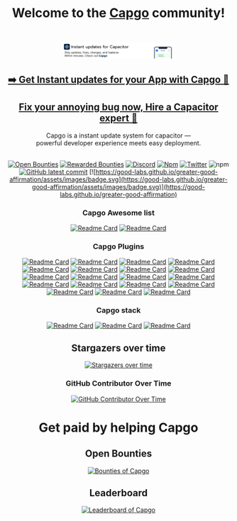 <h1 align="center">Welcome to the <a href="https://capgo.app">Capgo</a> community!</h1>
<br/>
<p align="center">
 <a href="https://capgo.app/"><img src='https://raw.githubusercontent.com/Cap-go/capgo/main/assets/capgo_banner.png' style="width:50%; margin: auto" alt='Capgo - Instant updates for capacitor'/></a>
</p>
<div align="center">
  <h2><a href="https://capgo.app/?ref=plugin"> ➡️ Get Instant updates for your App with Capgo 🚀</a></h2>
  <h2><a href="https://capgo.app/consulting/?ref=plugin"> Fix your annoying bug now, Hire a Capacitor expert 💪</a></h2>
  Capgo is a instant update system for capacitor &mdash;
  <br/>
  powerful developer experience meets easy deployment.
  <br/><br/>
</p>

[![Open Bounties](https://img.shields.io/endpoint?url=https%3A%2F%2Fconsole.algora.io%2Fapi%2Fshields%2FCapgo%2Fbounties%3Fstatus%3Dopen)](https://console.algora.io/org/Capgo/bounties?status=open)
[![Rewarded Bounties](https://img.shields.io/endpoint?url=https%3A%2F%2Fconsole.algora.io%2Fapi%2Fshields%2FCapgo%2Fbounties%3Fstatus%3Dcompleted)](https://console.algora.io/org/Capgo/bounties?status=completed)
[![Discord](https://badgen.net/badge/icon/discord?icon=discord&label)](https://discord.com/invite/VnYRvBfgA6)
[![Npm](https://badgen.net/badge/icon/npm?icon=npm&label)](https://www.npmjs.com/search?q=%40capgo)
[![Twitter](https://badgen.net/badge/icon/twitter?icon=twitter&label)](https://twitter.com/Capgo_app)
![npm](https://img.shields.io/npm/dm/@capgo/capacitor-updater)
[![GitHub latest commit](https://badgen.net/github/last-commit/Cap-go/capacitor-updater/main)](https://GitHub.com/Cap-go/capacitor-updater/commit/)
[![https://good-labs.github.io/greater-good-affirmation/assets/images/badge.svg](https://good-labs.github.io/greater-good-affirmation/assets/images/badge.svg)](https://good-labs.github.io/greater-good-affirmation)

### Capgo Awesome list
[![Readme Card](https://github-readme-stats.vercel.app/api/pin/?username=Cap-go&theme=blue-green&repo=awesome-ionic)](https://github.com/Cap-go/awesome-ionic)
[![Readme Card](https://github-readme-stats.vercel.app/api/pin/?username=riderx&theme=blue-green&repo=awesome-capacitor)](https://github.com/riderx/awesome-capacitor)

### Capgo Plugins
[![Readme Card](https://github-readme-stats.vercel.app/api/pin/?username=Cap-go&theme=blue-green&repo=capacitor-updater)](https://github.com/Cap-go/capacitor-updater)
[![Readme Card](https://github-readme-stats.vercel.app/api/pin/?username=RevenueCat&theme=blue-green&repo=purchases-capacitor)](https://github.com/@revenuecat/purchases-capacitor)
[![Readme Card](https://github-readme-stats.vercel.app/api/pin/?username=Cap-go&theme=blue-green&repo=capacitor-data-storage-sqlite)](https://github.com/Cap-go/capacitor-data-storage-sqlite)
[![Readme Card](https://github-readme-stats.vercel.app/api/pin/?username=Cap-go&theme=blue-green&repo=capacitor-inappbrowser)](https://github.com/Cap-go/capacitor-inappbrowser)
[![Readme Card](https://github-readme-stats.vercel.app/api/pin/?username=Cap-go&theme=blue-green&repo=capacitor-native-biometric)](https://github.com/Cap-go/capacitor-native-biometric)
[![Readme Card](https://github-readme-stats.vercel.app/api/pin/?username=Cap-go&theme=blue-green&repo=native-audio)](https://github.com/Cap-go/native-audio)
[![Readme Card](https://github-readme-stats.vercel.app/api/pin/?username=Cap-go&theme=blue-green&repo=capacitor-nativegeocoder)](https://github.com/Cap-go/capacitor-nativegeocoder)
[![Readme Card](https://github-readme-stats.vercel.app/api/pin/?username=Cap-go&theme=blue-green&repo=capacitor-flash)](https://github.com/Cap-go/capacitor-flash)
[![Readme Card](https://github-readme-stats.vercel.app/api/pin/?username=Cap-go&theme=blue-green&repo=capacitor-crisp)](https://github.com/Cap-go/capacitor-crisp)
[![Readme Card](https://github-readme-stats.vercel.app/api/pin/?username=Cap-go&theme=blue-green&repo=native-market)](https://github.com/Cap-go/native-market)
[![Readme Card](https://github-readme-stats.vercel.app/api/pin/?username=Cap-go&theme=blue-green&repo=capacitor-navigation-bar)](https://github.com/Cap-go/capacitor-navigation-bar)
[![Readme Card](https://github-readme-stats.vercel.app/api/pin/?username=Cap-go&theme=blue-green&repo=capacitor-screen-recorder)](https://github.com/Cap-go/capacitor-screen-recorder)
[![Readme Card](https://github-readme-stats.vercel.app/api/pin/?username=Cap-go&theme=blue-green&repo=native-purchases)](https://github.com/Cap-go/native-purchases)
[![Readme Card](https://github-readme-stats.vercel.app/api/pin/?username=Cap-go&theme=blue-green&repo=capacitor-shake)](https://github.com/Cap-go/capacitor-shake)
[![Readme Card](https://github-readme-stats.vercel.app/api/pin/?username=Cap-go&theme=blue-green&repo=camera-preview)](https://github.com/Cap-go/camera-preview)
[![Readme Card](https://github-readme-stats.vercel.app/api/pin/?username=Cap-go&theme=blue-green&repo=capacitor-mute)](https://github.com/Cap-go/capacitor-mute)
[![Readme Card](https://github-readme-stats.vercel.app/api/pin/?username=Cap-go&theme=blue-green&repo=ivs-player)](https://github.com/Cap-go/ivs-player)
[![Readme Card](https://github-readme-stats.vercel.app/api/pin/?username=Cap-go&theme=blue-green&repo=home-indicator)](https://github.com/Cap-go/home-indicator)
[![Readme Card](https://github-readme-stats.vercel.app/api/pin/?username=Cap-go&theme=blue-green&repo=capacitor-uploader)](https://github.com/Cap-go/capacitor-uploader)

### Capgo stack
[![Readme Card](https://github-readme-stats.vercel.app/api/pin/?username=Cap-go&theme=blue-green&repo=CLI)](https://github.com/Cap-go/CLI)
[![Readme Card](https://github-readme-stats.vercel.app/api/pin/?username=Cap-go&theme=blue-green&repo=capgo)](https://github.com/Cap-go/capgo)
[![Readme Card](https://github-readme-stats.vercel.app/api/pin/?username=Cap-go&theme=blue-green&repo=website)](https://github.com/Cap-go/website)


## Stargazers over time

[![Stargazers over time](https://starchart.cc/Cap-go/capacitor-updater.svg)](https://starchart.cc/Cap-go/capacitor-updater)

### GitHub Contributor Over Time
[![GitHub Contributor Over Time](https://contributor-overtime-api.git-contributor.com/contributors-svg?chart=contributorOverTime&repo=Cap-go/capacitor-updater)](https://git-contributor.com?chart=contributorOverTime&repo=Cap-go/capacitor-updater)

# Get paid by helping Capgo

## Open Bounties
<a href="https://console.algora.io/org/Capgo/bounties?status=open">
  <picture>
    <source media="(prefers-color-scheme: dark)" srcset="https://console.algora.io/api/og/Capgo/bounties.png?p=0&status=open&theme=dark">
    <img alt="Bounties of Capgo" src="https://console.algora.io/api/og/Capgo/bounties.png?p=0&status=open&theme=light">
  </picture>
</a>

## Leaderboard
<a href="https://console.algora.io/org/Capgo/leaderboard">
  <picture>
    <source media="(prefers-color-scheme: dark)" srcset="https://console.algora.io/api/og/Capgo/leaderboard.png?p=0&theme=dark">
    <img alt="Leaderboard of Capgo" src="https://console.algora.io/api/og/Capgo/leaderboard.png?p=0&theme=light">
  </picture>
</a>
